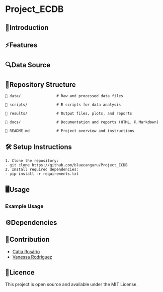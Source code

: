 # Project_ECDB
## 🧬Introduction

## ⚡Features

## 🔍Data Source

## 📖Repository Structure
    📂 data/                # Raw and processed data files

    📂 scripts/             # R scripts for data analysis

    📂 results/             # Output files, plots, and reports

    📂 docs/                # Documentation and reports (HTML, R Markdown)

    📄 README.md            # Project overview and instructions

## 🛠 Setup Instructions
    1. Clone the repository:
    - git clone https://github.com/bluecanguru/Project_ECDB
    2. Install required dependencies:
    - pip install -r requirements.txt

## 🖥️Usage
### Example Usage

## ⚙️Dependencies

## 📝Contribution
- [Cátia Rosário](https://github.com/bluecanguru)
- [Vanessa Rodriguez](https://github.com/VaneBR)

## 📜Licence
This project is open source and available under the MIT License.